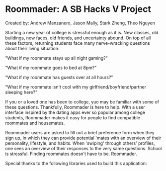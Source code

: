 # Roommader: A SB Hacks V Project
Created by: Andrew Manzanero, Jason Mally, Stark Zheng, Theo Nguyen

Starting a new year of college is stressful enough as it is.  New classes, old buildings, new faces, old friends, and uncertainty abound.  On top of all these factors, returning students face many nerve-wracking questions about their living situation:

"What if my roommate stays up all night gaming?"

"What if my roommate goes to bed at 8pm?"

"What if my roommate has guests over at all hours?"

"What if my roommate isn't cool with my girlfriend/boyfriend/partner sleeping here?"

If you or a loved one has been to college, yuo may be familiar with some of these questions.  Thankfully, Roommader is here to help.  With a user interface inspired by the dating apps ever so popular among college students, Roommader makes it easy for people to find compatible roommates and housemates.  

Roommader users are asked to fill out a brief preference form when they sign up, in which they can provide potential 'mates with an overview of their personality, lifestyle, and habits.  When 'swiping' through others' profiles, one sees an overview of their responses to the very same questions.
School is stressful.  Finding roommates doesn't have to be.
Roommader.

Special thanks to the following libraries used to build this application:
